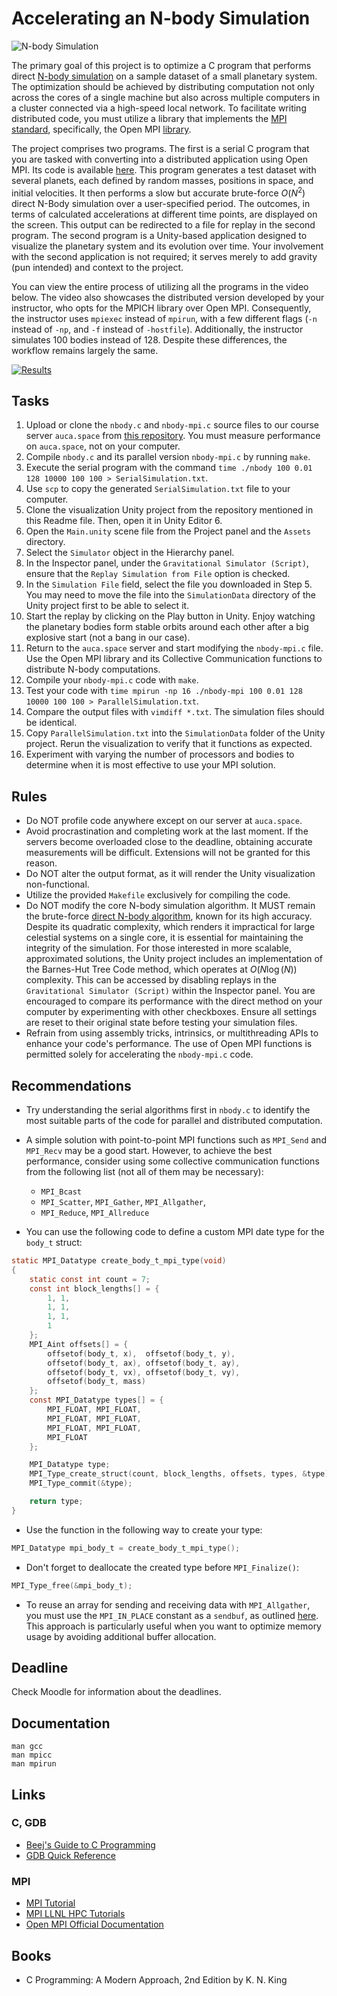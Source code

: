 Accelerating an N-body Simulation
=================================

![N-body Simulation](https://i.imgur.com/P3eAqMW.png)

The primary goal of this project is to optimize a C program that performs direct [N-body simulation](http://www.scholarpedia.org/article/N-body_simulations_(gravitational)) on a sample dataset of a small planetary system. The optimization should be achieved by distributing computation not only across the cores of a single machine but also across multiple computers in a cluster connected via a high-speed local network. To facilitate writing distributed code, you must utilize a library that implements the [MPI standard](https://www.mcs.anl.gov/research/projects/mpi), specifically, the Open MPI [library](https://www.open-mpi.org).

The project comprises two programs. The first is a serial C program that you are tasked with converting into a distributed application using Open MPI. Its code is available [here](https://github.com/toksaitov/nbody-starter). This program generates a test dataset with several planets, each defined by random masses, positions in space, and initial velocities. It then performs a slow but accurate brute-force $O(N^2)$ direct N-Body simulation over a user-specified period. The outcomes, in terms of calculated accelerations at different time points, are displayed on the screen. This output can be redirected to a file for replay in the second program. The second program is a Unity-based application designed to visualize the planetary system and its evolution over time. Your involvement with the second application is not required; it serves merely to add gravity (pun intended) and context to the project.

You can view the entire process of utilizing all the programs in the video below. The video also showcases the distributed version developed by your instructor, who opts for the MPICH library over Open MPI. Consequently, the instructor uses `mpiexec` instead of `mpirun`, with a few different flags (`-n` instead of `-np`, and `-f` instead of `-hostfile`). Additionally, the instructor simulates 100 bodies instead of 128. Despite these differences, the workflow remains largely the same.

[![Results](https://i.imgur.com/AWRaQH4.png)](https://drive.google.com/open?id=1LLFR2NcRhT2R43SCoZ69322wU0EMG35S)

## Tasks

1. Upload or clone the `nbody.c` and `nbody-mpi.c` source files to our course server `auca.space` from [this repository](https://github.com/toksaitov/nbody-starter). You must measure performance on `auca.space`, not on your computer.
2. Compile `nbody.c` and its parallel version `nbody-mpi.c` by running `make`.
3. Execute the serial program with the command `time ./nbody 100 0.01 128 10000 100 100 > SerialSimulation.txt`.
4. Use `scp` to copy the generated `SerialSimulation.txt` file to your computer.
5. Clone the visualization Unity project from the repository mentioned in this Readme file. Then, open it in Unity Editor 6.
6. Open the `Main.unity` scene file from the Project panel and the `Assets` directory.
7. Select the `Simulator` object in the Hierarchy panel.
8. In the Inspector panel, under the `Gravitational Simulator (Script)`, ensure that the `Replay Simulation from File` option is checked.
9. In the `Simulation File` field, select the file you downloaded in Step 5. You may need to move the file into the `SimulationData` directory of the Unity project first to be able to select it.
10. Start the replay by clicking on the Play button in Unity. Enjoy watching the planetary bodies form stable orbits around each other after a big explosive start (not a bang in our case).
11. Return to the `auca.space` server and start modifying the `nbody-mpi.c` file. Use the Open MPI library and its Collective Communication functions to distribute N-body computations.
12. Compile your `nbody-mpi.c` code with `make`.
13. Test your code with `time mpirun -np 16 ./nbody-mpi 100 0.01 128 10000 100 100 > ParallelSimulation.txt`.
14. Compare the output files with `vimdiff *.txt`. The simulation files should be identical.
15. Copy `ParallelSimulation.txt` into the `SimulationData` folder of the Unity project. Rerun the visualization to verify that it functions as expected.
16. Experiment with varying the number of processors and bodies to determine when it is most effective to use your MPI solution.

## Rules

* Do NOT profile code anywhere except on our server at `auca.space`.
* Avoid procrastination and completing work at the last moment. If the servers become overloaded close to the deadline, obtaining accurate measurements will be difficult. Extensions will not be granted for this reason.
* Do NOT alter the output format, as it will render the Unity visualization non-functional.
* Utilize the provided `Makefile` exclusively for compiling the code.
* Do NOT modify the core N-body simulation algorithm. It MUST remain the brute-force [direct N-body algorithm](http://www.scholarpedia.org/article/N-body_simulations_(gravitational)#Direct_methods), known for its high accuracy. Despite its quadratic complexity, which renders it impractical for large celestial systems on a single core, it is essential for maintaining the integrity of the simulation. For those interested in more scalable, approximated solutions, the Unity project includes an implementation of the Barnes-Hut Tree Code method, which operates at $O(N\log(N))$ complexity. This can be accessed by disabling replays in the `Gravitational Simulator (Script)` within the Inspector panel. You are encouraged to compare its performance with the direct method on your computer by experimenting with other checkboxes. Ensure all settings are reset to their original state before testing your simulation files.
* Refrain from using assembly tricks, intrinsics, or multithreading APIs to enhance your code's performance. The use of Open MPI functions is permitted solely for accelerating the `nbody-mpi.c` code.

## Recommendations

* Try understanding the serial algorithms first in `nbody.c` to identify the most suitable parts of the code for parallel and distributed computation.
* A simple solution with point-to-point MPI functions such as `MPI_Send` and `MPI_Recv` may be a good start. However, to achieve the best performance, consider using some collective communication functions from the following list (not all of them may be necessary):

    * `MPI_Bcast`
    * `MPI_Scatter`, `MPI_Gather`, `MPI_Allgather`,
    * `MPI_Reduce`, `MPI_Allreduce`

* You can use the following code to define a custom MPI date type for the `body_t` struct:

```c
static MPI_Datatype create_body_t_mpi_type(void)
{
    static const int count = 7;
    const int block_lengths[] = {
        1, 1,
        1, 1,
        1, 1,
        1
    };
    MPI_Aint offsets[] = {
        offsetof(body_t, x),  offsetof(body_t, y),
        offsetof(body_t, ax), offsetof(body_t, ay),
        offsetof(body_t, vx), offsetof(body_t, vy),
        offsetof(body_t, mass)
    };
    const MPI_Datatype types[] = {
        MPI_FLOAT, MPI_FLOAT,
        MPI_FLOAT, MPI_FLOAT,
        MPI_FLOAT, MPI_FLOAT,
        MPI_FLOAT
    };

    MPI_Datatype type;
    MPI_Type_create_struct(count, block_lengths, offsets, types, &type);
    MPI_Type_commit(&type);

    return type;
}
```

* Use the function in the following way to create your type:

```c
MPI_Datatype mpi_body_t = create_body_t_mpi_type();
```

* Don't forget to deallocate the created type before `MPI_Finalize()`:

```c
MPI_Type_free(&mpi_body_t);
```

* To reuse an array for sending and receiving data with `MPI_Allgather`, you must use the `MPI_IN_PLACE` constant as a `sendbuf`, as outlined [here](https://www.open-mpi.org/doc/v3.0/man3/MPI_Allgather.3.php). This approach is particularly useful when you want to optimize memory usage by avoiding additional buffer allocation.

## Deadline

Check Moodle for information about the deadlines.

## Documentation

    man gcc
    man mpicc
    man mpirun

## Links

### C, GDB

* [Beej's Guide to C Programming](https://beej.us/guide/bgc)
* [GDB Quick Reference](http://users.ece.utexas.edu/~adnan/gdb-refcard.pdf)

### MPI

* [MPI Tutorial](https://mpitutorial.com)
* [MPI LLNL HPC Tutorials](https://hpc-tutorials.llnl.gov/mpi)
* [Open MPI Official Documentation](https://www.open-mpi.org/doc)

## Books

* C Programming: A Modern Approach, 2nd Edition by K. N. King
